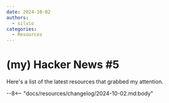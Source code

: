 ```yaml
---
date: 2024-10-02
authors:
  - silvio
categories:
  - Resources
---
```


# (my) Hacker News #5

Here's a list of the latest resources that grabbed my attention.

<!-- more -->

--8<-- "docs/resources/changelog/2024-10-02.md:body"
